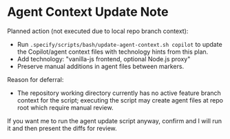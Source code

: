 # Agent Context Update Note

Planned action (not executed due to local repo branch context):

- Run `.specify/scripts/bash/update-agent-context.sh copilot` to update the Copilot/agent context files with technology hints from this plan.
- Add technology: "vanilla-js frontend, optional Node.js proxy"
- Preserve manual additions in agent files between markers.

Reason for deferral:
- The repository working directory currently has no active feature branch context for the script; executing the script may create agent files at repo root which require manual review.

If you want me to run the agent update script anyway, confirm and I will run it and then present the diffs for review.
